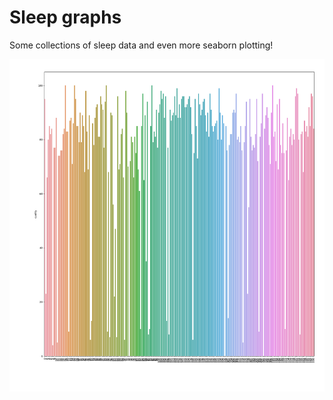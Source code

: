 # Sleep graphs

Some collections of sleep data and even more seaborn plotting!

![Initial Graph](graph.png)
